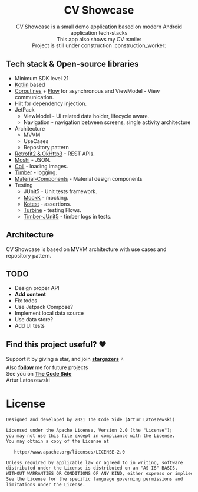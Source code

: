 <h1 align="center">CV Showcase</h1>

<p align="center">  
CV Showcase is a small demo application based on modern Android application tech-stacks<br>
This app also shows my CV :smile:<br>
Project is still under construction :construction_worker:<br>


## Tech stack & Open-source libraries
- Minimum SDK level 21
- [Kotlin](https://kotlinlang.org/) based 
- [Coroutines](https://github.com/Kotlin/kotlinx.coroutines) + [Flow](https://kotlin.github.io/kotlinx.coroutines/kotlinx-coroutines-core/kotlinx.coroutines.flow/) for asynchronous and ViewModel - View communication.
- Hilt for dependency injection.
- JetPack
  - ViewModel - UI related data holder, lifecycle aware.
  - Navigation - navigation between screens, single activity architecture
- Architecture
  - MVVM
  - UseCases 
  - Repository pattern
- [Retrofit2 & OkHttp3](https://github.com/square/retrofit) - REST APIs.
- [Moshi](https://github.com/square/moshi/) - JSON.
- [Coil](https://github.com/coil-kt/coil) - loading images.
- [Timber](https://github.com/JakeWharton/timber) - logging.
- [Material-Components](https://github.com/material-components/material-components-android) - Material design components
- Testing
  - JUnit5 - Unit tests framework.
  - [MockK](https://mockk.io/) - mocking.
  - [Kotest](https://kotest.io/) - assertions.
  - [Turbine](https://github.com/cashapp/turbine) - testing Flows.
  - [Timber-JUnit5](https://github.com/thecodeside/timber-junit5-extension) - timber logs in tests.

## Architecture
CV Showcase is based on MVVM architecture with use cases and repository pattern.

## TODO

- Design proper API
- __Add content__
- Fix todos
- Use Jetpack Compose?
- Implement local data source
- Use data store?
- Add UI tests

## Find this project useful? :heart:
Support it by giving a star, and join __[stargazers](https://github.com/thecodeside/CVShowcase/stargazers)__ :star: <br>
Also __[follow](https://github.com/thecodeside)__ me for future projects<br>
See you on  __[The Code Side](https://www.thecodeside.com)__ <br>
Artur Latoszewski

# License
```xml
Designed and developed by 2021 The Code Side (Artur Latoszewski)

Licensed under the Apache License, Version 2.0 (the "License");
you may not use this file except in compliance with the License.
You may obtain a copy of the License at

   http://www.apache.org/licenses/LICENSE-2.0

Unless required by applicable law or agreed to in writing, software
distributed under the License is distributed on an "AS IS" BASIS,
WITHOUT WARRANTIES OR CONDITIONS OF ANY KIND, either express or implied.
See the License for the specific language governing permissions and
limitations under the License.
```
